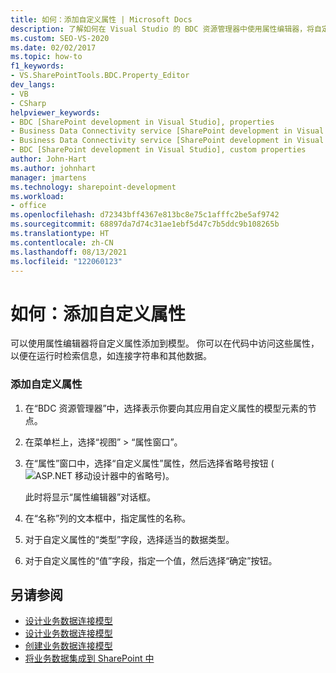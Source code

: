 ```yaml
---
title: 如何：添加自定义属性 | Microsoft Docs
description: 了解如何在 Visual Studio 的 BDC 资源管理器中使用属性编辑器，将自定义属性添加到 SharePoint 中的业务数据连接 (BDC) 模型。
ms.custom: SEO-VS-2020
ms.date: 02/02/2017
ms.topic: how-to
f1_keywords:
- VS.SharePointTools.BDC.Property_Editor
dev_langs:
- VB
- CSharp
helpviewer_keywords:
- BDC [SharePoint development in Visual Studio], properties
- Business Data Connectivity service [SharePoint development in Visual Studio], properties
- Business Data Connectivity service [SharePoint development in Visual Studio], custom properties
- BDC [SharePoint development in Visual Studio], custom properties
author: John-Hart
ms.author: johnhart
manager: jmartens
ms.technology: sharepoint-development
ms.workload:
- office
ms.openlocfilehash: d72343bff4367e813bc8e75c1afffc2be5af9742
ms.sourcegitcommit: 68897da7d74c31ae1ebf5d47c7b5ddc9b108265b
ms.translationtype: HT
ms.contentlocale: zh-CN
ms.lasthandoff: 08/13/2021
ms.locfileid: "122060123"
---
```

# <a name="how-to-add-a-custom-property"></a>如何：添加自定义属性
  可以使用属性编辑器将自定义属性添加到模型。 你可以在代码中访问这些属性，以便在运行时检索信息，如连接字符串和其他数据。

### <a name="to-add-a-custom-property"></a>添加自定义属性

1. 在“BDC 资源管理器”中，选择表示你要向其应用自定义属性的模型元素的节点。

2. 在菜单栏上，选择“视图” > “属性窗口”。

3. 在“属性”窗口中，选择“自定义属性”属性，然后选择省略号按钮 (![ASP.NET 移动设计器中的省略号](../sharepoint/media/mwellipsis.gif "ASP.NET 移动设计器中的省略号"))。

     此时将显示“属性编辑器”对话框。

4. 在“名称”列的文本框中，指定属性的名称。

5. 对于自定义属性的“类型”字段，选择适当的数据类型。

6. 对于自定义属性的“值”字段，指定一个值，然后选择“确定”按钮。

## <a name="see-also"></a>另请参阅
- [设计业务数据连接模型](../sharepoint/designing-a-business-data-connectivity-model.md)
- [设计业务数据连接模型](../sharepoint/designing-a-business-data-connectivity-model.md)
- [创建业务数据连接模型](../sharepoint/creating-a-business-data-connectivity-model.md)
- [将业务数据集成到 SharePoint 中](../sharepoint/integrating-business-data-into-sharepoint.md)
